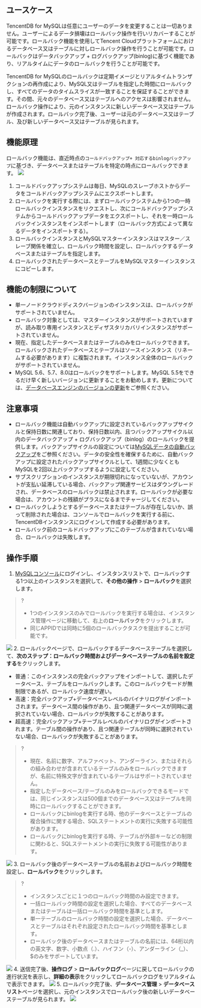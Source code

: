 ## ユースケース
TencentDB for MySQLは任意にユーザーのデータを変更することは一切ありません。ユーザーによるデータ損壊はロールバック操作を行いリカバーすることが可能です。ロールバック機能を使用してTencent Cloudプラットフォームにおけるデータベース又はテーブルに対しロールバック操作を行うことが可能です。ロールバックはデータバックアップ + ログバックアップ(binlog)に基づく機能であり、リアルタイムにデータのロールバックを行うことが可能です。

TencentDB for MySQLのロールバックは定期イメージとリアルタイムトランザクションの再作成により、MySQL又はテーブルを指定した時間にロールバックし、すべてのデータのタイムスライスが一致することを保証することができます。その間、元々のデータベース又はテーブルへのアクセスは影響されません。ロールバック操作により、元のインスタンスに新しいデータベース又はテーブルが作成されます。ロールバック完了後、ユーザーは元のデータベース又はテーブル、及び新しいデータベース又はテーブルが見られます。

## 機能原理
ロールバック機能は、直近時点の`コールドバックアップ+ 対応するbinlogバックアップ`に基づき、データベースまたはテーブルを特定の時点にロールバックできます。
![](https://main.qcloudimg.com/raw/56699dba58319c212d93c38c6adabbae.png)

1. コールドバックアップシステムは毎日、MySQLのスレーブホストからデータをコールドバックアップシステムにエクスポートします。
2. ロールバックを実行する際には、まずロールバックシステムから1つの一時ロールバックインスタンスをリクエストし、次にコールドバックアップシステムからコールドバックアップデータをエクスポートし、それを一時ロールバックインスタンスをインスポートします（ロールバック方式によって異なるデータをインスポートする）。
3. ロールバックインスタンスとMySQLマスターインスタンスはマスター／スレーブ関係を確立し、ロールバック時間を設定し、ロールバックするデータベースまたはテーブルを指定します。
4. ロールバックされたデータベースとテーブルをMySQLマスターインスタンスにコピーします。

## 機能の制限について
- 単一ノードクラウドディスクバージョンのインスタンスは、ロールバックがサポートされていません。
- ロールバック対象としては、マスターインスタンスがサポートされていますが、読み取り専用インスタンスとディザスタリカバリインスタンスがサポートされていません。
- 現在、指定したデータベースまたはテーブルのみをロールバックできます。ロールバックされたデータベースとテーブルはソースインスタンス（リネームする必要があります）に複製されます。インスタンス全体のロールバックがサポートされていません。
- MySQL 5.6、5.7、8.0はロールバックをサポートします。MySQL 5.5をできるだけ早く新しいバージョンに更新することをお勧めします。更新については、[データベースエンジンのバージョンの更新](https://intl.cloud.tencent.com/document/product/236/8126)をご参照ください。

## 注意事項
- ロールバック機能は自動バックアップに設定されているバックアップサイクルと保持日数に関連しており、保持日数以内、且つバックアップサイクル以内のデータバックアップ + ログバックアップ（binlog）のロールバックを提供します。バックアップサイクルの設定については[MySQLデータの自動バックアップ](https://intl.cloud.tencent.com/document/product/236/37796)をご参照ください。データの安全性を確保するために、自動バックアップに設定されたバックアップサイクルとして、1週間に少なくともMySQLを2回以上バックアップするように設定してください。
- サブスクリプションのインスタンスが期限切れになっていないが、アカウントが支払い延滞している場合、バックアップ関連サービスはダウングレードされ、データベースのロールバックは禁止されます。ロールバックが必要な場合は、アカウントの残額がプラスになるまでチャージしてください。
- ロールバックしようとするデータベースまたはテーブルが存在しないか、誤って削除された場合は、コンソールでロールバックを実行する前に、TencentDBインスタンスにログインして作成する必要があります。
- ロールバック前のコールドバックアップにこのテーブルが含まれていない場合、ロールバックは失敗します。

## 操作手順
1. [MySQLコンソール](https://console.cloud.tencent.com/cdb)にログインし、インスタンスリストで、ロールバックする1つ以上のインスタンスを選択して、**その他の操作** > **ロールバック**を選択します。
>?
>- 1つのインスタンスのみでロールバックを実行する場合は、インスタンス管理ページに移動して、右上の**ロールバック**をクリックします。
>- 同じAPPIDでは同時に5個のロールバックタスクを提出することが可能です。
>
![](https://qcloudimg.tencent-cloud.cn/raw/6adc4d0454725e4491cc82eecb930242.png)
2. ロールバックページで、ロールバックするデータベーステーブルを選択して、**次のステップ：ロールバック時間およびデータベーステーブルの名前を設定する**をクリックします。
   - 普通：このインスタンスの完全バックアップをインポートして、選択したデータベース、テーブルをロールバックします。このロールバックモードが無制限であるが、ロールバック速度が遅い。
   - 高速：完全バックアップ+データベースレベルのバイナリログがインポートされます。データベース間の操作があり、且つ関連データベースが同時に選択されていない場合、ロールバックが失敗することがあります。
   - 超高速：完全バックアップ+テーブルレベルのバイナリログがインポートされます。テーブル間の操作があり、且つ関連テーブルが同時に選択されていない場合、ロールバックが失敗することがあります。
>?
>- 現在、名前に数字、アルファベット、アンダーライン、またはそれらの組み合わせが含まれているテーブルのみをロールバックできますが、名前に特殊文字が含まれているテーブルはサポートされていません。
>- 指定したデータベース/テーブルのみをロールバックできるモードでは、同じインスタンスは500個までのデータベース又はテーブルを同時にロールバックすることができます。
>- ロールバックにbinlogを実行する時、他のデータベースとテーブルの複合操作に関する場合、SQLステートメントの実行に失敗する可能性があります。　　
>- ロールバックにbinlogを実行する時、テーブルが外部キーなどの制限に関わると、SQLステートメントの実行に失敗する可能性があります。
>
![](https://main.qcloudimg.com/raw/6cb2fa4d3e8b0d795bd5bf19f8d69d86.png)
3. ロールバック後のデータベーステーブルの名前およびロールバック時間を設定し、**ロールバック**をクリックします。
>?
>- インスタンスごとに１つのロールバック時間のみ設定できます。
>- 一括ロールバック時間の設定を選択した場合、すべてのデータベースまたはテーブルは一括ロールバック時間を基準とします。
>- 単一テーブルのロールバック時間の設定を選択した場合、データベースとテーブルはそれぞれ設定されたロールバック時間を基準とします。
>- ロールバック後のデータベースまたはテーブルの名前には、64桁以内の英文字、数字、小数点（.）、ハイフン（-）、アンダーライン（\_）、$のみをサポートしています。
>
![](https://qcloudimg.tencent-cloud.cn/raw/3004d1ee48b2a7afc4c95a40bd728612.png)
4. 送信完了後、**操作ログ** > **ロールバックログ**ページに戻してロールバックの進行状況を表示し、**詳細の表示**をクリックしてロールバックログをリアルタイムで表示できます。
![](https://main.qcloudimg.com/raw/b5206b3c23d532553fb54dfc4fe7bfd0.png)
5. ロールバック完了後、**データベース管理** > **データベースリスト**ページを選択し、元のインスタンスでロールバック後の新しいデータベーステーブルが見られます。
![](https://main.qcloudimg.com/raw/9b939d9a6a7da59092df0051f452b5cd.png)







